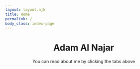 ```yaml
---
layout: layout.njk
title: Home
permalink: /
body_class: index-page
---
```

<div style="text-align: center;">

# Adam Al Najar
You can read about me by clicking the tabs above
</div>
